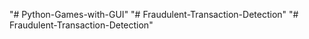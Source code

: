 "# Python-Games-with-GUI" 
"# Fraudulent-Transaction-Detection" 
"# Fraudulent-Transaction-Detection" 

